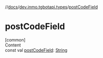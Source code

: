 //[docs](../../index.md)/[dev.inmo.tgbotapi.types](index.md)/[postCodeField](post-code-field.md)



# postCodeField  
[common]  
Content  
const val [postCodeField](post-code-field.md): [String](https://kotlinlang.org/api/latest/jvm/stdlib/kotlin/-string/index.html)  



